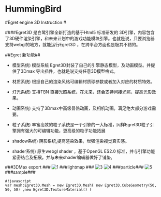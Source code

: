 # HummingBird
#Egret engine 3D Instruction #

####Egret3D 是白鹭引擎全新打造的基于Html5 标准研发的 3D引擎，内容包含了3D硬件渲染引擎，和未来计划中的游戏功能模块引擎。也就是说，只要浏览器支持webgl的地方，就能运行Egret3D ，在跨平台方面也是极其不错的。

##Egret  新功能##


- 模型系统)  模型系统  Egret3D封装了自己的引擎静态模型，及动画模型。并提供了3Dmax 导出插件，也就是说支持任意3D模型格式。

- 材质系统) 根据自己的渲染风格可编辑材质球参数或者加入对应的材质特效。

- 灯光系统) 支持TBN 直接光照系统，在未来，还会支持间接光照，提高光影效果。

- 动画系统) 支持了3Dmax中高级骨骼动画，及相机动画。满足绝大部分游戏需要。

- 粒子系统) 丰富高效的粒子系统是一个引擎的一大标准，同样Egret3D粒子引擎拥有强大的可编辑功能，更高级的粒子功能拓展

- shadow系统) 阴影系统,提高渲染效果，增强渲染视觉真实感。

- shader系统) 原生webgl shader ，基于OpenGL ES2.0 标准，并与引擎功能紧密结合及拓展。并与未来shader编辑器做好了铺垫。

###3DMax export ###
![1]
###lightmap ###
![3]
![4]
###particle###
![5]
###sample###

    #!javascript
    var mesh:Egret3D.Mesh = new Egret3D.Mesh( new Egret3D.CubeGeometry(50, 50, 50) ,new Egret3D.TextureMaterial() )



 [1]: http://sedn.egret.com/asset/20151224/567b9e15dffc1.png
 [2]: http://sedn.egret.com/asset/20151224/567b9a655abec.png
 [3]: http://sedn.egret.com/asset/20151224/567b9a64e27b5.png
 [4]: http://sedn.egret.com/asset/20151224/567b9a65123e0.png
 [5]: http://sedn.egret.com/asset/20151224/567b9a65439fa.png

 
